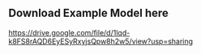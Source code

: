 ## Download Example Model here
https://drive.google.com/file/d/1lqd-k8FS8rAQD6EyESyRxyjsQpw8h2w5/view?usp=sharing